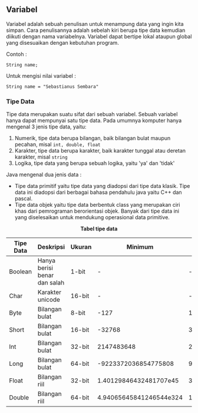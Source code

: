 ## Variabel

Variabel adalah sebuah penulisan untuk menampung data yang ingin kita simpan. Cara penulisannya
adalah sebelah kiri berupa tipe data kemudian diikuti dengan nama variabelnya. Variabel
dapat bertipe lokal ataupun global yang disesuaikan dengan kebutuhan program.

Contoh :</br>

`String name;`

Untuk mengisi nilai variabel : </br>

`String name = "Sebastianus Sembara"`

### Tipe Data

Tipe data merupakan suatu sifat dari sebuah variabel. Sebuah variabel hanya dapat mempunyai satu tipe data.
Pada umumnya komputer hanya mengenal 3 jenis tipe data, yaitu: 

1. Numerik, tipe data berupa bilangan, baik bilangan bulat maupun pecahan, misal `int, double, float`
2. Karakter, tipe data berupa karakter, baik karakter tunggal atau deretan karakter, misal `string`
3. Logika, tipe data yang berupa sebuah logika, yaitu 'ya' dan 'tidak'

Java mengenal dua jenis data :
* Tipe data primitif yaitu tipe data yang diadopsi dari tipe data klasik. Tipe data ini
diadopsi dari berbagai bahasa pendahulu java yaitu C++ dan pascal.
* Tipe data objek yaitu tipe data berbentuk class yang merupakan ciri khas dari
pemrograman berorientasi objek. Banyak dari tipe data ini yang diselesaikan untuk
mendukung operasional data primitive.</br>

<div align='center'>

**Tabel tipe data**

</div>

| Tipe Data | Deskripsi | Ukuran | Minimum | Maximum 
| ----------- | ----------- | ----------- | ----------- | -----------
| Boolean | Hanya berisi benar dan salah | 1-bit | - | - 
| Char | Karakter unicode | 16-bit | - | - 
| Byte | Bilangan bulat | 8-bit | -127 | 128 
| Short | Bilangan bulat | 16-bit | -32768 | 32767 
| Int | Bilangan bulat | 32-bit | 2147483648 | 2147483647 
| Long | Bilangan bulat | 64-bit | -9223372036854775808 | 9223372036854775807 
| Float | Bilangan riil | 32-bit | 1.40129846432481707e45 | 3.40282346638528860e+38
| Double | Bilangan riil | 64-bit | 4.94065645841246544e324 | 1.79769313486231570e+308